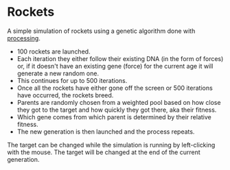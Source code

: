 # Rockets

A simple simulation of rockets using a genetic algorithm done with [processing](https://processing.org/).

- 100 rockets are launched.
- Each iteration they either follow their existing DNA (in the form of forces) or, if it doesn't have an existing gene (force) for the current age it will generate a new random one.
- This continues for up to 500 iterations.
- Once all the rockets have either gone off the screen or 500 iterations have occurred, the rockets breed.
- Parents are randomly chosen from a weighted pool based on how close they got to the target and how quickly they got there, aka their fitness.
- Which gene comes from which parent is determined by their relative fitness.
- The new generation is then launched and the process repeats.

The target can be changed while the simulation is running by left-clicking with the mouse. The target will be changed at the end of the current generation.
